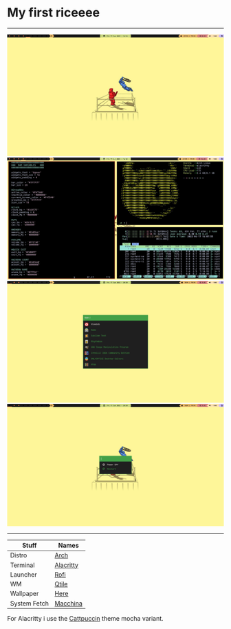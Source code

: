 # My first riceeee
---

![alt text](/screenshots/desktop2.jpg "Screen shot")
![alt text](/screenshots/desktop.jpg "Screen shot")
![alt text](/screenshots/RofiDrun.png "Screen shot")
![alt text](/screenshots/RofiPowerMenu.png "Screen shot")


---

|Stuff      	|	Names		|
|---------------|---------------|
|Distro			| [Arch](https://wiki.archlinux.org/title/Arch_Linux)|
|Terminal		| [Alacritty](https://github.com/alacritty/alacritty)|
|Launcher		| [Rofi](https://github.com/davatorium/rofi)|
|WM				| [Qtile](https://github.com/qtile/qtile)|
|Wallpaper		| [Here](https://wallhaven.cc/w/3kz963)|
|System Fetch	| [Macchina](https://github.com/Macchina-CLI/macchina)|


For Alacritty i use the [Cattpuccin](https://github.com/catppuccin/alacritty) theme mocha variant.